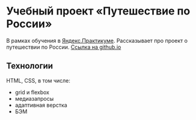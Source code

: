 # Учебный проект «Путешествие по России»
В рамках обучения в [Яндекс.Практикуме](https://praktikum.yandex.ru). 
Рассказывает про проект о путешествии по России.
[Ссылка на github.io](https://khanagua.github.io/russian-travel/)

## Технологии
HTML, CSS, в том числе:
* grid и flexbox
* медиазапросы
* адаптивная верстка
* БЭМ

<!-- ## Планы по доработке -->
